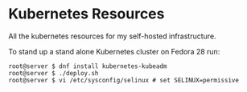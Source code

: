 # Kubernetes Resources

All the kubernetes resources for my self-hosted infrastructure. 

To stand up a stand alone Kubernetes cluster on Fedora 28 run:

```shell
root@server $ dnf install kubernetes-kubeadm
root@server $ ./deploy.sh
root@server $ vi /etc/sysconfig/selinux # set SELINUX=permissive
``` 